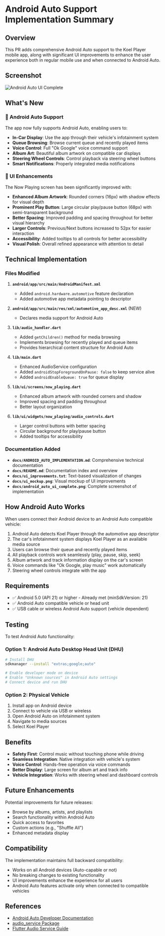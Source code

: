 # Android Auto Support Implementation Summary

## Overview

This PR adds comprehensive Android Auto support to the Koel Player mobile app, along with significant UI improvements to enhance the user experience both in regular mobile use and when connected to Android Auto.

## Screenshot

![Android Auto UI Complete](https://github.com/user-attachments/assets/e11bd504-4289-480f-9125-19ab7b0974d2)

## What's New

### 🚗 Android Auto Support

The app now fully supports Android Auto, enabling users to:
- **In-Car Display**: Use the app through their vehicle's infotainment system
- **Queue Browsing**: Browse current queue and recently played items
- **Voice Control**: Full "Ok Google" voice command support
- **Album Art**: Beautiful album artwork on compatible car displays
- **Steering Wheel Controls**: Control playback via steering wheel buttons
- **Smart Notifications**: Properly integrated media notifications

### 🎨 UI Enhancements

The Now Playing screen has been significantly improved with:
- **Enhanced Album Artwork**: Rounded corners (16px) with shadow effects for visual depth
- **Prominent Play Button**: Large circular play/pause button (68px) with semi-transparent background
- **Better Spacing**: Improved padding and spacing throughout for better visual hierarchy
- **Larger Controls**: Previous/Next buttons increased to 52px for easier interaction
- **Accessibility**: Added tooltips to all controls for better accessibility
- **Visual Polish**: Overall refined appearance with attention to detail

## Technical Implementation

### Files Modified

1. **`android/app/src/main/AndroidManifest.xml`**
   - Added `android.hardware.automotive` feature declaration
   - Added automotive app metadata pointing to descriptor

2. **`android/app/src/main/res/xml/automotive_app_desc.xml`** (NEW)
   - Declares media support for Android Auto

3. **`lib/audio_handler.dart`**
   - Added `getChildren()` method for media browsing
   - Implements browsing for recently played and queue items
   - Provides hierarchical content structure for Android Auto

4. **`lib/main.dart`**
   - Enhanced AudioService configuration
   - Added `androidStopForegroundOnPause: false` to keep service alive
   - Added `androidEnableQueue: true` for queue display

5. **`lib/ui/screens/now_playing.dart`**
   - Enhanced album artwork with rounded corners and shadow
   - Improved spacing and padding throughout
   - Better layout organization

6. **`lib/ui/widgets/now_playing/audio_controls.dart`**
   - Larger control buttons with better spacing
   - Circular background for play/pause button
   - Added tooltips for accessibility

### Documentation Added

- **`docs/ANDROID_AUTO_IMPLEMENTATION.md`**: Comprehensive technical documentation
- **`docs/README.md`**: Documentation index and overview
- **`docs/ui_improvements.txt`**: Text-based visualization of changes
- **`docs/ui_mockup.png`**: Visual mockup of UI improvements
- **`docs/android_auto_ui_complete.png`**: Complete screenshot of implementation

## How Android Auto Works

When users connect their Android device to an Android Auto compatible vehicle:

1. Android Auto detects Koel Player through the automotive app descriptor
2. The car's infotainment system displays Koel Player as an available media source
3. Users can browse their queue and recently played items
4. All playback controls work seamlessly (play, pause, skip, seek)
5. Album artwork and track information display on the car's screen
6. Voice commands like "Ok Google, play music" work automatically
7. Steering wheel controls integrate with the app

## Requirements

- ✅ Android 5.0 (API 21) or higher - Already met (minSdkVersion: 21)
- ✅ Android Auto compatible vehicle or head unit
- ✅ USB cable or wireless Android Auto support (vehicle dependent)

## Testing

To test Android Auto functionality:

### Option 1: Android Auto Desktop Head Unit (DHU)
```bash
# Install DHU
sdkmanager --install "extras;google;auto"

# Enable developer mode on device
# Enable "Unknown sources" in Android Auto settings
# Connect device and run DHU
```

### Option 2: Physical Vehicle
1. Install app on Android device
2. Connect to vehicle via USB or wireless
3. Open Android Auto on infotainment system
4. Navigate to media sources
5. Select Koel Player

## Benefits

- **Safety First**: Control music without touching phone while driving
- **Seamless Integration**: Native integration with vehicle's system
- **Voice Control**: Hands-free operation via voice commands
- **Better Display**: Large screen for album art and track info
- **Vehicle Integration**: Works with steering wheel and dashboard controls

## Future Enhancements

Potential improvements for future releases:
- Browse by albums, artists, and playlists
- Search functionality within Android Auto
- Quick access to favorites
- Custom actions (e.g., "Shuffle All")
- Enhanced metadata display

## Compatibility

The implementation maintains full backward compatibility:
- Works on all Android devices (Auto-capable or not)
- No breaking changes to existing functionality
- UI improvements enhance the experience for all users
- Android Auto features activate only when connected to compatible vehicles

## References

- [Android Auto Developer Documentation](https://developer.android.com/training/cars/media)
- [audio_service Package](https://pub.dev/packages/audio_service)
- [Flutter Audio Service Guide](https://pub.dev/packages/audio_service#android-auto)
